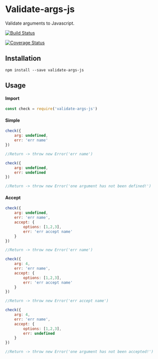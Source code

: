 # Validate-args-js

Validate arguments to Javascript.

[![Build Status](https://travis-ci.org/Adapcon/validate-args-js.svg?branch=master)](https://travis-ci.org/Adapcon/validate-args-js)

[![Coverage Status](https://coveralls.io/repos/github/Adapcon/validate-args-js/badge.svg?branch=master)](https://coveralls.io/github/Adapcon/validate-args-js?branch=master)

## Installation

```
npm install --save validate-args-js
```

## Usage

#### Import

``` js
const check = require('validate-args-js')
```

#### Simple
``` js
check({ 
    arg: undefined, 
    err: 'err name' 
})

//Return -> throw new Error('err name')
```
``` js
check({ 
    arg: undefined, 
    err: undefined 
})

//Return -> throw new Error('one argument has not been defined!')
```

#### Accept
``` js
check({ 
    arg: undefined, 
    err: 'err name',
    accept: {
        options: [1,2,3],
        err: 'err accept name'
    }
})

//Return -> throw new Error('err name')
```
``` js
check({ 
    arg: 4, 
    err: 'err name',
    accept: {
        options: [1,2,3],
        err: 'err accept name'
    }
})

//Return -> throw new Error('err accept name')
```
``` js
check({ 
    arg: 4, 
    err: 'err name',
    accept: {
        options: [1,2,3],
        err: undefined
    }
})

//Return -> throw new Error('one argument has not been accepted!')
```